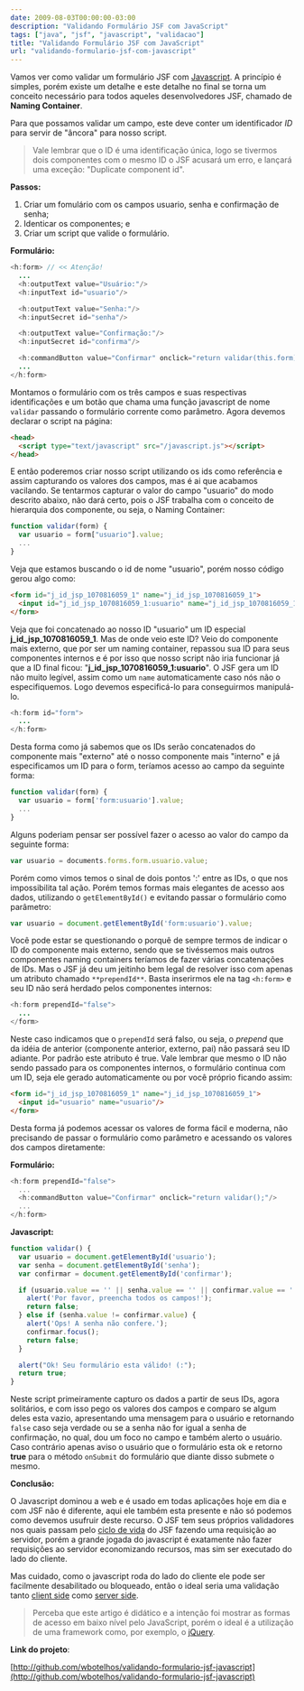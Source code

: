 ```yaml
---
date: 2009-08-03T00:00:00-03:00
description: "Validando Formulário JSF com JavaScript"
tags: ["java", "jsf", "javascript", "validacao"]
title: "Validando Formulário JSF com JavaScript"
url: "validando-formulario-jsf-com-javascript"
---
```


Vamos ver como validar um formulário JSF com [Javascript](http://pt.wikipedia.org/wiki/Javascript). A princípio é simples, porém existe um detalhe e este detalhe no final se torna um conceito necessário para todos aqueles desenvolvedores JSF, chamado de **Naming Container**.

Para que possamos validar um campo, este deve conter um identificador *ID* para servir de "âncora" para nosso script.
<blockquote>Vale lembrar que o ID é uma identificação única, logo se tivermos dois componentes com o mesmo ID o JSF acusará um erro, e lançará uma exceção: "Duplicate component id".</blockquote>

**Passos:**

1. Criar um fomulário com os campos usuario, senha e confirmação de senha;
2. Identicar os componentes; e
3. Criar um script que valide o formulário.

**Formulário:**

```java
<h:form> // << Atenção!
  ...
  <h:outputText value="Usuário:"/>
  <h:inputText id="usuario"/>

  <h:outputText value="Senha:"/>
  <h:inputSecret id="senha"/>

  <h:outputText value="Confirmação:"/>
  <h:inputSecret id="confirma"/>

  <h:commandButton value="Confirmar" onclick="return validar(this.form);"/>
  ...
</h:form>
```

Montamos o formulário com os três campos e suas respectivas identificações e um botão que chama uma função javascript de nome `validar` passando o formulário corrente como parâmetro. Agora devemos declarar o script na página:

```html
<head>
  <script type="text/javascript" src="/javascript.js"></script>
</head>
```

E então poderemos criar nosso script utilizando os ids como referência e assim capturando os valores dos campos, mas é ai que acabamos vacilando. Se tentarmos capturar o valor do campo "usuario" do modo descrito abaixo, não dará certo, pois o JSF trabalha com o conceito de hierarquia dos componente, ou seja, o Naming Container:

```js
function validar(form) {
  var usuario = form["usuario"].value;
  ...
}
```

Veja que estamos buscando o id de nome "usuario", porém nosso código gerou algo como:

```html
<form id="j_id_jsp_1070816059_1" name="j_id_jsp_1070816059_1">
  <input id="j_id_jsp_1070816059_1:usuario" name="j_id_jsp_1070816059_1:usuario"/>
</form>
```

Veja que foi concatenado ao nosso ID "usuario" um ID especial **j_id_jsp_1070816059_1**. Mas de onde veio este ID? Veio do componente mais externo, que por ser um naming container, repassou sua ID para seus componentes internos e é por isso que nosso script não iria funcionar já que a ID final ficou: "**j_id_jsp_1070816059_1:usuario**". O JSF gera um ID não muito legível, assim como um `name` automaticamente caso nós não o especifiquemos. Logo devemos especificá-lo para conseguirmos manipulá-lo.

```java
<h:form id="form">
  ...
</h:form>
```

Desta forma como já sabemos que os IDs serão concatenados do componente mais "externo" até o nosso componente mais "interno" e já especificamos um ID para o form, teríamos acesso ao campo da seguinte forma:

```js
function validar(form) {
  var usuario = form['form:usuario'].value;
  ...
}
```

Alguns poderiam pensar ser possível fazer o acesso ao valor do campo da seguinte forma:

```js
var usuario = documents.forms.form.usuario.value;
```

Porém como vimos temos o sinal de dois pontos ':' entre as IDs, o que nos impossibilita tal ação. Porém temos formas mais elegantes de acesso aos dados, utilizando o `getElementById()` e evitando passar o formulário como parâmetro:

```js
var usuario = document.getElementById('form:usuario').value;
```

Você pode estar se questionando o porquê de sempre termos de indicar o ID do componente mais externo, sendo que se tivéssemos mais outros componentes naming containers teríamos de fazer várias concatenações de IDs. Mas o JSF já deu um jeitinho bem legal de resolver isso com apenas um atributo chamado `**prependId**`. Basta inserirmos ele na tag `<h:form>` e seu ID não será herdado pelos componentes internos:

```java
<h:form prependId="false">
  ...
</form>
```

Neste caso indicamos que o `prependId` será falso, ou seja, o *prepend* que da idéia de anterior (componente anterior, externo, pai) não passará seu ID adiante. Por padrão este atributo é true. Vale lembrar que mesmo o ID não sendo passado para os componentes internos, o formulário continua com um ID, seja ele gerado automaticamente ou por você próprio ficando assim:

```html
<form id="j_id_jsp_1070816059_1" name="j_id_jsp_1070816059_1">
  <input id="usuario" name="usuario"/>
</form>
```

Desta forma já podemos acessar os valores de forma fácil e moderna, não precisando de passar o formulário como parâmetro e acessando os valores dos campos diretamente:

**Formulário:**

```js
<h:form prependId="false">
  ...
  <h:commandButton value="Confirmar" onclick="return validar();"/>
  ...
</h:form>
```

**Javascript:**

```js
function validar() {
  var usuario = document.getElementById('usuario');
  var senha = document.getElementById('senha');
  var confirmar = document.getElementById('confirmar');

  if (usuario.value == '' || senha.value == '' || confirmar.value == '') {
    alert('Por favor, preencha todos os campos!');
    return false;
  } else if (senha.value != confirmar.value) {
    alert('Ops! A senha não confere.');
    confirmar.focus();
    return false;
  }

  alert("Ok! Seu formulário esta válido! (:");
  return true;
}
```

Neste script primeiramente capturo os dados a partir de seus IDs, agora solitários, e com isso pego os valores dos campos e comparo se algum deles esta vazio, apresentando uma mensagem para o usuário e retornando `false` caso seja verdade ou se a senha não for igual a senha de confirmação, no qual, dou um foco no campo e também alerto o usuário. Caso contrário apenas aviso o usuário que o formulário esta ok e retorno **true** para o método `onSubmit` do formulário que diante disso submete o mesmo.

**Conclusão:**

O Javascript dominou a web e é usado em todas aplicações hoje em dia e com JSF não é diferente, aqui ele também esta presente e não só podemos como devemos usufruir deste recurso. O JSF tem seus próprios validadores nos quais passam pelo [ciclo de vida](http://www.ibm.com/developerworks/library/j-jsf2/) do JSF fazendo uma requisição ao servidor, porém a grande jogada do javascript é exatamente não fazer requisições ao servidor economizando recursos, mas sim ser executado do lado do cliente.

Mas cuidado, como o javascript roda do lado do cliente ele pode ser facilmente desabilitado ou bloqueado, então o ideal seria uma validação tanto [client side](http://pt.wikipedia.org/wiki/Server-side) como [server side](http://pt.wikipedia.org/wiki/Client_Side_Scripts).

> Perceba que este artigo é didático e a intenção foi mostrar as formas de acesso em baixo nível pelo JavaScript, porém o ideal é a utilização de uma framework como, por exemplo, o [jQuery](http://jquery.com).

**Link do projeto**:

[http://github.com/wbotelhos/validando-formulario-jsf-javascript](http://github.com/wbotelhos/validando-formulario-jsf-javascript)
